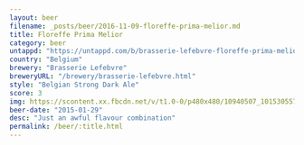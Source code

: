 ```yaml
---
layout: beer
filename: _posts/beer/2016-11-09-floreffe-prima-melior.md
title: Floreffe Prima Melior
category: beer
untappd: "https://untappd.com/b/brasserie-lefebvre-floreffe-prima-melior--meilleure/18361"
country: "Belgium"
brewery: "Brasserie Lefebvre"
breweryURL: "/brewery/brasserie-lefebvre.html"
style: "Belgian Strong Dark Ale"
score: 3
img: https://scontent.xx.fbcdn.net/v/t1.0-0/p480x480/10940507_10153055792123745_6951460612562111481_n.jpg?_nc_cat=110&oh=a3ada48af6581a5f1860e49cd4be87a1&oe=5C205C90
beer-date: "2015-01-29"
desc: "Just an awful flavour combination"
permalink: /beer/:title.html
---
```

